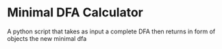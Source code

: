 # Minimal DFA Calculator
 A python script that takes as input a complete DFA then returns in form of objects the new minimal dfa
